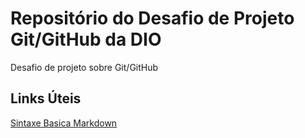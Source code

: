 #  Repositório do Desafio de Projeto Git/GitHub da DIO
Desafio de projeto sobre Git/GitHub

## Links Úteis
[Sintaxe Basica Markdown](https://www.markdownguide.org/basic-syntax/)
